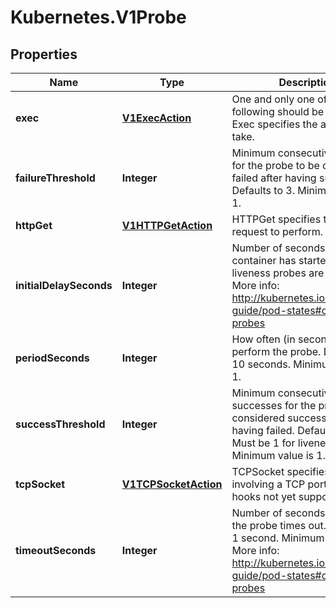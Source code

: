 # Kubernetes.V1Probe

## Properties
Name | Type | Description | Notes
------------ | ------------- | ------------- | -------------
**exec** | [**V1ExecAction**](V1ExecAction.md) | One and only one of the following should be specified. Exec specifies the action to take. | [optional] 
**failureThreshold** | **Integer** | Minimum consecutive failures for the probe to be considered failed after having succeeded. Defaults to 3. Minimum value is 1. | [optional] 
**httpGet** | [**V1HTTPGetAction**](V1HTTPGetAction.md) | HTTPGet specifies the http request to perform. | [optional] 
**initialDelaySeconds** | **Integer** | Number of seconds after the container has started before liveness probes are initiated. More info: http://kubernetes.io/docs/user-guide/pod-states#container-probes | [optional] 
**periodSeconds** | **Integer** | How often (in seconds) to perform the probe. Default to 10 seconds. Minimum value is 1. | [optional] 
**successThreshold** | **Integer** | Minimum consecutive successes for the probe to be considered successful after having failed. Defaults to 1. Must be 1 for liveness. Minimum value is 1. | [optional] 
**tcpSocket** | [**V1TCPSocketAction**](V1TCPSocketAction.md) | TCPSocket specifies an action involving a TCP port. TCP hooks not yet supported | [optional] 
**timeoutSeconds** | **Integer** | Number of seconds after which the probe times out. Defaults to 1 second. Minimum value is 1. More info: http://kubernetes.io/docs/user-guide/pod-states#container-probes | [optional] 


